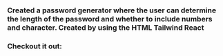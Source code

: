 ### Created a password generator where the user can determine the length of the password and whether to include numbers and character. Created by using the HTML Tailwind React 

### Checkout it out:  
 
 
